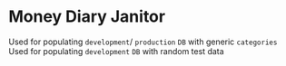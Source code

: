 # Money Diary Janitor

Used for populating `development`/ `production` `DB` with generic `categories`
Used for populating `development` `DB` with random test data
